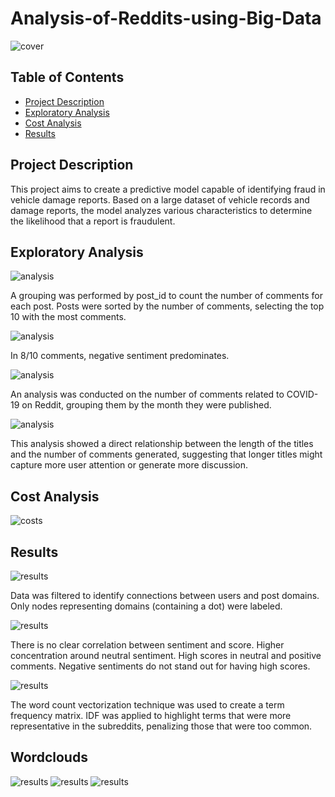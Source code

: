 # Analysis-of-Reddits-using-Big-Data

![cover](/images/cover.png)

## Table of Contents
- [Project Description](#project-description)
- [Exploratory Analysis](#exploratory-analysis)
- [Cost Analysis](#cost-analysis)
- [Results](#results)

## Project Description

This project aims to create a predictive model capable of identifying fraud in vehicle damage reports. Based on a large dataset of vehicle records and damage reports, the model analyzes various characteristics to determine the likelihood that a report is fraudulent.

## Exploratory Analysis

![analysis](/images/top10.png)

A grouping was performed by post_id to count the number of comments for each post.
Posts were sorted by the number of comments, selecting the top 10 with the most comments.

![analysis](/images/commentsbysentiment.png)

In 8/10 comments, negative sentiment predominates.

![analysis](/images/distributionpostsbymonths.png)

An analysis was conducted on the number of comments related to COVID-19 on Reddit, grouping them by the month they were published.

![analysis](/images/relationpostscomments.png)

This analysis showed a direct relationship between the length of the titles and the number of comments generated, suggesting that longer titles might capture more user attention or generate more discussion.

## Cost Analysis

![costs](/images/costsanalysis.png)

## Results

![results](/images/graph.png)

Data was filtered to identify connections between users and post domains.
Only nodes representing domains (containing a dot) were labeled.

![results](/images/relationsentiment.png)

There is no clear correlation between sentiment and score.
Higher concentration around neutral sentiment.
High scores in neutral and positive comments.
Negative sentiments do not stand out for having high scores.

![results](/images/tfidf.png)

The word count vectorization technique was used to create a term frequency matrix.
IDF was applied to highlight terms that were more representative in the subreddits, penalizing those that were too common.

## Wordclouds
![results](/images/wc1.png)
![results](/images/wc2.png)
![results](/images/wc3.png)